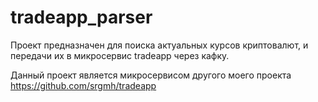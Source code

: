 # tradeapp_parser

Проект предназначен для поиска актуальных курсов криптовалют, и передачи их в микросервис tradeapp через кафку.

Данный проект является микросервисом другого моего проекта https://github.com/srgmh/tradeapp

